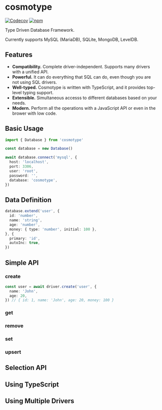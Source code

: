 # cosmotype

[![Codecov](https://img.shields.io/codecov/c/github/cosmotype/cosmotype?style=flat-square)](https://codecov.io/gh/cosmotype/cosmotype)
[![npm](https://img.shields.io/npm/v/cosmotype?style=flat-square)](https://www.npmjs.com/package/cosmotype)

Type Driven Database Framework.

Currently supports MySQL (MariaDB), SQLite, MongoDB, LevelDB.

## Features

- **Compatibility.** Complete driver-independent. Supports many drivers with a unified API.
- **Powerful.** It can do everything that SQL can do, even though you are not using SQL drivers.
- **Well-typed.** Cosmotype is written with TypeScript, and it provides top-level typing support.
- **Extensible.** Simultaneous accesss to different databases based on your needs.
- **Modern.** Perform all the operations with a JavaScript API or even in the brower with low code.

## Basic Usage

```ts
import { Database } from 'cosmotype'

const database = new Database()

await database.connect('mysql', {
  host: 'localhost',
  port: 3306,
  user: 'root',
  password: '',
  database: 'cosmotype',
})
```

## Data Definition

```ts
database.extend('user', {
  id: 'number',
  name: 'string',
  age: 'number',
  money: { type: 'number', initial: 100 },
}, {
  primary: 'id',
  autoInc: true,
})
```

## Simple API

### create

```ts
const user = await driver.create('user', {
  name: 'John',
  age: 20,
}) // { id: 1, name: 'John', age: 20, money: 100 }
```

### get

### remove

### set

### upsert

## Selection API

## Using TypeScript

## Using Multiple Drivers
